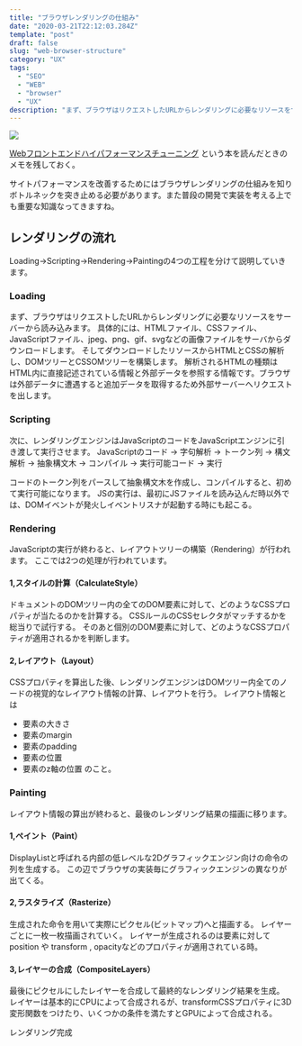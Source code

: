 ```yaml
---
title: "ブラウザレンダリングの仕組み"
date: "2020-03-21T22:12:03.284Z"
template: "post"
draft: false
slug: "web-browser-structure"
category: "UX"
tags:
  - "SEO"
  - "WEB"
  - "browser"
  - "UX"
description: "まず、ブラウザはリクエストしたURLからレンダリングに必要なリソースをサーバーから読み込みます。具体的には、HTMLファイル、CSSファイル、JavaScriptファイル、jpeg、png、gif、svgなどの画像ファイルをサーバからダウンロードします。"
---
```


<a href="https://www.amazon.co.jp/gp/product/4774189677/ref=as_li_ss_il?ie=UTF8&linkCode=li3&tag=10010d-22&linkId=49b64a79681773b4e664b7a7f405fa22&language=ja_JP" target="_blank"><img border="0" src="//ws-fe.amazon-adsystem.com/widgets/q?_encoding=UTF8&ASIN=4774189677&Format=_SL250_&ID=AsinImage&MarketPlace=JP&ServiceVersion=20070822&WS=1&tag=10010d-22&language=ja_JP" ></a><img src="https://ir-jp.amazon-adsystem.com/e/ir?t=10010d-22&language=ja_JP&l=li3&o=9&a=4774189677" width="1" height="1" border="0" alt="" style="border:none !important; margin:0px !important;" />

[Webフロントエンドハイパフォーマンスチューニング](https://amzn.to/3abVW8T)
という本を読んだときのメモを残しておく。

サイトパフォーマンスを改善するためにはブラウザレンダリングの仕組みを知りボトルネックを突き止める必要があります。また普段の開発で実装を考える上でも重要な知識なってきますね。
## レンダリングの流れ
Loading→Scripting→Rendering→Paintingの4つの工程を分けて説明していきます。

### Loading
まず、ブラウザはリクエストしたURLからレンダリングに必要なリソースをサーバーから読み込みます。
具体的には、HTMLファイル、CSSファイル、JavaScriptファイル、jpeg、png、gif、svgなどの画像ファイルをサーバからダウンロードします。
そしてダウンロードしたリソースからHTMLとCSSの解析し、DOMツリーとCSSOMツリーを構築します。
解析されるHTMLの種類はHTML内に直接記述されている情報と外部データを参照する情報です。ブラウザは外部データに遭遇すると追加データを取得するため外部サーバーへリクエストを出します。

### Scripting
次に、レンダリングエンジンはJavaScriptのコードをJavaScriptエンジンに引き渡して実行させます。
JavaScriptのコード → 字句解析 → トークン列 → 構文解析 → 抽象構文木 → コンパイル → 実行可能コード → 実行

コードのトークン列をパースして抽象構文木を作成し、コンパイルすると、初めて実行可能になります。
JSの実行は、最初にJSファイルを読み込んだ時以外では、DOMイベントが発火しイベントリスナが起動する時にも起こる。

### Rendering
JavaScriptの実行が終わると、レイアウトツリーの構築（Rendering）が行われます。
ここでは2つの処理が行われています。
#### 1,スタイルの計算（CalculateStyle）
ドキュメントのDOMツリー内の全てのDOM要素に対して、どのようなCSSプロパティが当たるのかを計算する。
CSSルールのCSSセレクタがマッチするかを総当りで試行する。
そのあと個別のDOM要素に対して、どのようなCSSプロパティが適用されるかを判断します。

#### 2,レイアウト（Layout）
CSSプロパティを算出した後、レンダリングエンジンはDOMツリー内全てのノードの視覚的なレイアウト情報の計算、レイアウトを行う。
レイアウト情報とは
+ 要素の大きさ
+ 要素のmargin
+ 要素のpadding
+ 要素の位置
+ 要素のz軸の位置
のこと。

### Painting
レイアウト情報の算出が終わると、最後のレンダリング結果の描画に移ります。

#### 1,ペイント（Paint）
DisplayListと呼ばれる内部の低レベルな2Dグラフィックエンジン向けの命令の列を生成する。
この辺でブラウザの実装毎にグラフィックエンジンの異なりが出てくる。

#### 2,ラスタライズ（Rasterize）
生成された命令を用いて実際にピクセル(ビットマップ)へと描画する。
レイヤーごとに一枚一枚描画されていく。
レイヤーが生成されるのは要素に対して position や transform , opacityなどのプロパティが適用されている時。

#### 3,レイヤーの合成（CompositeLayers）
最後にピクセルにしたレイヤーを合成して最終的なレンダリング結果を生成。
レイヤーは基本的にCPUによって合成されるが、transformCSSプロパティに3D変形関数をつけたり、いくつかの条件を満たすとGPUによって合成される。

レンダリング完成
